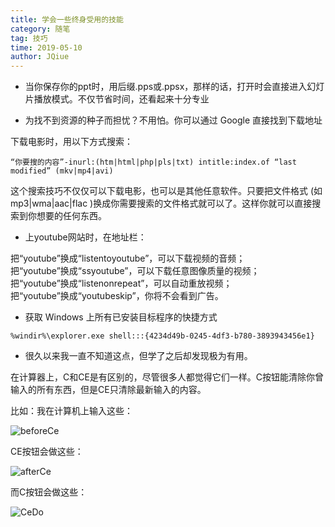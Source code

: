 ```yaml
---
title: 学会一些终身受用的技能
category: 随笔
tag: 技巧
time: 2019-05-10
author: JQiue
---
```



+ 当你保存你的ppt时，用后缀.pps或.ppsx，那样的话，打开时会直接进入幻灯片播放模式。不仅节省时间，还看起来十分专业

+ 为找不到资源的种子而担忧？不用怕。你可以通过 Google 直接找到下载地址

下载电影时，用以下方式搜索：

```text
“你要搜的内容”-inurl:(htm|html|php|pls|txt) intitle:index.of “last modified” (mkv|mp4|avi)
```

这个搜索技巧不仅仅可以下载电影，也可以是其他任意软件。只要把文件格式 (如 mp3|wma|aac|flac )换成你需要搜索的文件格式就可以了。这样你就可以直接搜索到你想要的任何东西。

+ 上youtube网站时，在地址栏：

把“youtube”换成“listentoyoutube”，可以下载视频的音频；  
把“youtube”换成“ssyoutube”，可以下载任意图像质量的视频；  
把“youtube”换成“listenonrepeat”，可以自动重放视频；  
把“youtube”换成“youtubeskip”，你将不会看到广告。

+ 获取 Windows 上所有已安装目标程序的快捷方式

```text
%windir%\explorer.exe shell:::{4234d49b-0245-4df3-b780-3893943456e1}
```

+ 很久以来我一直不知道这点，但学了之后却发现极为有用。

在计算器上，C和CE是有区别的，尽管很多人都觉得它们一样。C按钮能清除你曾输入的所有东西，但是CE只清除最新输入的内容。

比如：我在计算机上输入这些：

![beforeCe](https://gitee.com/jqiue/img_upload/raw/master/images/beforeCe.png)

CE按钮会做这些：

![afterCe](https://gitee.com/jqiue/img_upload/raw/master/images/afterCe.png)

而C按钮会做这些：

![CeDo](https://gitee.com/jqiue/img_upload/raw/master/images/afterC.png)
